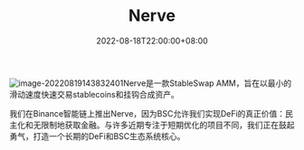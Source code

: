 ﻿---
title: "Nerve"
description: "Nerve是一款StableSwap AMM，旨在以最小的滑动速度快速交易stablecoins和挂钩合成资产。"
date: 2022-08-18T22:00:00+08:00
lastmod: 2022-08-18T10:00:00+08:00
draft: false
authors: ["Cindy"]
featuredImage: "nerve.png"
tags: ["Exchanges","Nerve"]
categories: ["nfts"]
nfts: ["Exchanges"]
blockchain: "BSC"
website: "https://nerve.fi/"
twitter: "https://twitter.com/NerveFinance"
discord: "https://discord.com/invite/4XEyjqJ2by"
telegram: ""
github: ""
youtube: ""
twitch: ""
facebook: ""
instagram: ""
reddit: ""
medium: "https://nervefinance.medium.com/"
steam: ""
gitbook: ""
googleplay: ""
appstore: ""
status: "Live"
weight: 
lightgallery: true
toc: true
pinned: false
recommend: false
recommend1: false
---
![image-20220819143832401](C:\Users\admin\AppData\Roaming\Typora\typora-user-images\image-20220819143832401.png)Nerve是一款StableSwap AMM，旨在以最小的滑动速度快速交易stablecoins和挂钩合成资产。

我们在Binance智能链上推出Nerve，因为BSC允许我们实现DeFi的真正价值：民主化和无限制地获取金融。与许多近期专注于短期优化的项目不同，我们正在鼓起勇气，打造一个长期的DeFi和BSC生态系统核心。